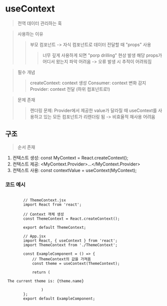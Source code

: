 # useContext
> 전역 데이터 관리하는 훅

> 사용하는 이유
> > 부모 컴포넌트 -> 자식 컴포넌트로 데이터 전달할 때 "props" 사용
> > > 너무 깊게 사용하게 되면 "porp drilling" 현상 발생
> > > 해당 props가 어디서 왔는지 파악 어려움 -> 오류 발생 시 추적이 어려워짐

> 필수 개념
> > createContext: context 생성 
> > Consumer: context 변화 감지
> > Provider: context 전달 (하위 컴포넌트로!)

> 문제 존재
> > 렌더링 문제: Provider에서 제공한 value가 달라질 때 useContext를 사용하고 있는 모든 컴포넌트가 리렌더링 됨 -> 비효율적
> > 재사용 어려움


## 구조
> 순서 존재
1. 컨텍스트 생성: const MyContext = React.createContext();
2. 컨텍스트 제공: <MyContext.Provider>...</MyContext.Provider>
3. 컨텍스트 사용: const contextValue = useContext(MyContext);


### 코드 예시
<pre>
    <code>
        // ThemeContext.jsx
        import React from 'react';

        // Context 객체 생성
        const ThemeContext = React.createContext();

        export default ThemeContext;

        // App.jsx
        import React, { useContext } from 'react';
        import ThemeContext from './ThemeContext';

        const ExampleComponent = () => {
            // ThemeContext의 값을 가져옴
            const theme = useContext(ThemeContext);

            return (
                <div style={{ color: theme.color }}> The current theme is: {theme.name}</div>
                )
        };
        export default ExampleComponent;
    </code>
</pre>
